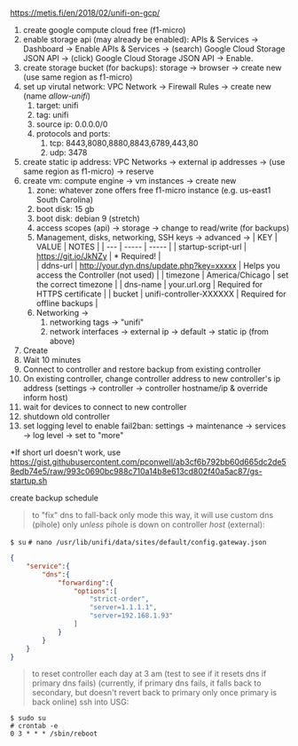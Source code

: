 https://metis.fi/en/2018/02/unifi-on-gcp/

1. create google compute cloud free (f1-micro)
2. enable storage api (may already be enabled): APIs & Services -> Dashboard -> Enable APIs & Services -> (search) Google Cloud Storage JSON API -> (click) Google Cloud Storage JSON API -> Enable.
3. create storage bucket (for backups): storage -> browser -> create new (use same region as f1-micro)
4. set up virutal network: VPC Network -> Firewall Rules -> create new (name *allow-unifi*)
    1. target: unifi
    2. tag: unifi
    3. source ip: 0.0.0.0/0
    4. protocols and ports:
        1. tcp: 8443,8080,8880,8843,6789,443,80
        2. udp: 3478
5. create static ip address: VPC Networks -> external ip addresses -> (use same region as f1-micro) -> reserve
6. create vm: compute engine -> vm instances -> create new
    1. zone: whatever zone offers free f1-micro instance (e.g. us-east1 South Carolina)
    2. boot disk: 15 gb
    3. boot disk: debian 9 (stretch)
    4. access scopes (api) -> storage -> change to read/write (for backups)
    5. Management, disks, networking, SSH keys -> advanced ->
        | KEY | VALUE | NOTES |
        | --- | ----- | ----- |
        | startup-script-url | https://git.io/JkNZy | * Required! |        
        | ddns-url | http://your.dyn.dns/update.php?key=xxxxx | Helps you access the Controller (not used) |
        | timezone | America/Chicago | set the correct timezone | 
        | dns-name | your.url.org | Required for HTTPS certificate | 
        | bucket | unifi-controller-XXXXXX | Required for offline backups | 
    6. Networking ->
        1. networking tags -> "unifi"
        2. network interfaces -> external ip -> default -> static ip (from above)
5. Create
6. Wait 10 minutes
7. Connect to controller and restore backup from existing controller
8. On existing controller, change controller address to new controller's ip address (settings -> controller -> controller hostname/ip & override inform host)
9. wait for devices to connect to new controller
10. shutdown old controller
11. set logging level to enable fail2ban: settings -> maintenance -> services -> log level -> set to "more"

\*If short url doesn't work, use https://gist.githubusercontent.com/pconwell/ab3cf6b792bb60d665dc2de58edb74e5/raw/993c0690bc988c710a14b8e613cd802f40a5ac87/gs-startup.sh


create backup schedule



> to "fix" dns to fall-back only mode
> this way, it will use custom dns (pihole) only *unless* pihole is down
> on controller *host* (external):

`$ su`
`# nano /usr/lib/unifi/data/sites/default/config.gateway.json`

```json
{
    "service":{
        "dns":{
            "forwarding":{
                "options":[
                    "strict-order",
                    "server=1.1.1.1",
                    "server=192.168.1.93"
                ]
            }
        }
    }
}
````

> to reset controller each day at 3 am
> (test to see if it resets dns if primary dns fails)
> (currently, if primary dns fails, it falls back to secondary,
> but doesn't revert back to primary only once primary is back online)
> ssh into USG:

```
$ sudo su
# crontab -e
0 3 * * * /sbin/reboot
```
